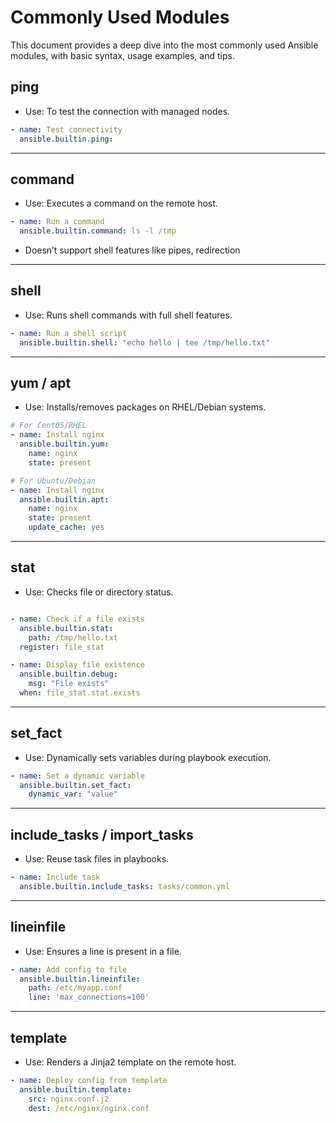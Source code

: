 # Commonly Used Modules

This document provides a deep dive into the most commonly used Ansible modules, with basic syntax, usage examples, and tips.

## ping 

- Use: To test the connection with managed nodes.

```yml
- name: Test connectivity
  ansible.builtin.ping:
```
---

## command

- Use: Executes a command on the remote host.

```yaml
- name: Run a command
  ansible.builtin.command: ls -l /tmp
```

- Doesn’t support shell features like pipes, redirection

---

## shell

- Use: Runs shell commands with full shell features.
  
```yaml
- name: Run a shell script
  ansible.builtin.shell: "echo hello | tee /tmp/hello.txt"
```

---

## yum / apt

- Use: Installs/removes packages on RHEL/Debian systems.

```yaml
# For CentOS/RHEL
- name: Install nginx
  ansible.builtin.yum:
    name: nginx
    state: present

# For Ubuntu/Debian
- name: Install nginx
  ansible.builtin.apt:
    name: nginx
    state: present
    update_cache: yes
```

---

## stat

- Use: Checks file or directory status.

```yaml

- name: Check if a file exists
  ansible.builtin.stat:
    path: /tmp/hello.txt
  register: file_stat

- name: Display file existence
  ansible.builtin.debug:
    msg: "File exists"
  when: file_stat.stat.exists
```

---

## set_fact

- Use: Dynamically sets variables during playbook execution.

```yaml
- name: Set a dynamic variable
  ansible.builtin.set_fact:
    dynamic_var: "value"
```

---

## include_tasks / import_tasks

- Use: Reuse task files in playbooks.

```yaml
- name: Include task
  ansible.builtin.include_tasks: tasks/common.yml
```

---

## lineinfile

- Use: Ensures a line is present in a file.

```yaml
- name: Add config to file
  ansible.builtin.lineinfile:
    path: /etc/myapp.conf
    line: 'max_connections=100'
```

---

##  template

- Use: Renders a Jinja2 template on the remote host.

```yaml
- name: Deploy config from template
  ansible.builtin.template:
    src: nginx.conf.j2
    dest: /etc/nginx/nginx.conf
```
